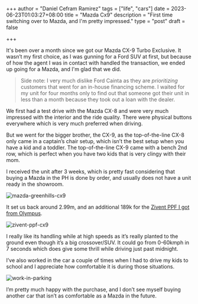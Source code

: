 +++
author = "Daniel Cefram Ramirez"
tags = ["life", "cars"]
date = 2023-06-23T01:03:27+08:00
title = "Mazda Cx9"
description = "First time switching over to Mazda, and I'm pretty impressed."
type = "post"
draft = false

+++

It's been over a month since we got our Mazda CX-9 Turbo Exclusive. It wasn’t my first choice, as I was gunning for a Ford SUV at first, but because of how the agent I was in contact with handled the transaction, we ended up going for a Mazda, and I'm glad that we did.

> Side note: I very much dislike Ford Cainta as they are _prioritizing_ customers that went for an in-house financing scheme. I waited for my unit for four months only to find out that someone got their unit in less than a month because they took out a loan with the dealer.

We first had a test drive with the Mazda CX-8 and were very much impressed with the interior and the ride quality. There were physical buttons everywhere which is very much preferred when driving.  

But we went for the bigger brother, the CX-9, as the top-of-the-line CX-8 only came in a captain’s chair setup, which isn’t the best setup when you have a kid and a toddler. The top-of-the-line CX-9 came with a bench 2nd row, which is perfect when you have two kids that is very clingy with their mom.

I received the unit after 3 weeks, which is pretty fast considering that buying a Mazda in the PH is done by order, and usually does not have a unit ready in the showroom.

![mazda-greenhills-cx9](https://storage.googleapis.com/rmrz-blog.appspot.com/mazda-cx9-greenhills.jpg)

It set us back around 2.99m, and an additional 189k for the [Zivent PPF I got from Olympus](https://www.facebook.com/olympuscarfilms/posts/pfbid0YsLSYGgCC9ZeNhfnS2dptFtv3qnTyLW6W6qRpsNrVFjEURwkFw5FnJLurqDhJhrXl).

![zivent-ppf-cx9](https://storage.googleapis.com/rmrz-blog.appspot.com/Snippet%202023-06-27%20at%2019.35.40%402x.png)

I really like its handling while at high speeds as it’s really planted to the ground even though it’s a big crossover/SUV. It could go from 0-60kmph in 7 seconds which does give some thrill while driving just past midnight.

I’ve also worked in the car a couple of times when I had to drive my kids to school and I appreciate how comfortable it is during those situations.

![work-in-parking](https://storage.googleapis.com/rmrz-blog.appspot.com/IMG_6368.jpeg)

I’m pretty much happy with the purchase, and I don’t see myself buying another car that isn’t as comfortable as a Mazda in the future.

